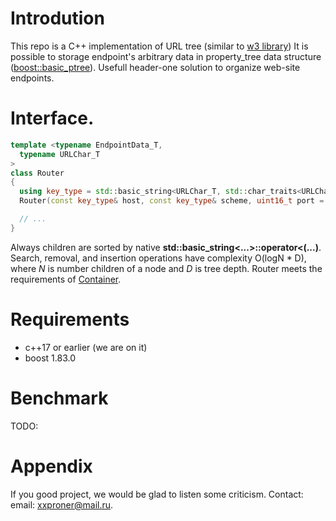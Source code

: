 # Introdution
This repo is a C++ implementation of URL tree (similar to [w3 library](https://www.w3.org/Library/src/HTUTree.html))
It is possible to storage endpoint's arbitrary data in property_tree data structure ([boost::basic_ptree](https://www.boost.org/doc/libs/1_86_0/doc/html/doxygen/classboost_1_1property__tree_1_1basic__ptree.html)).
Usefull header-one solution to organize web-site endpoints.
# Interface.
```cpp
template <typename EndpointData_T,
  typename URLChar_T
>
class Router
{
  using key_type = std::basic_string<URLChar_T, std::char_traits<URLChar_T>>;
  Router(const key_type& host, const key_type& scheme, uint16_t port = 80);

  // ...
}
```
Always children are sorted by native __std::basic_string<...>::operator<(...)__. Search, removal, and insertion operations have complexity O(logN * D), 
where _N_ is number children of a node and _D_ is tree depth. 
Router meets the requirements of [Container](https://en.cppreference.com/w/cpp/named_req/Container). 

# Requirements
  - c++17 or earlier (we are on it)
  - boost 1.83.0
# Benchmark
TODO:
# Appendix
If you good project, we would be glad to listen some criticism.
Contact:
  email:  xxproner@mail.ru.
